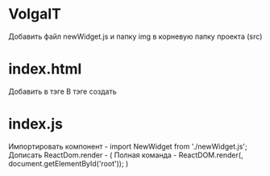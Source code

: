 # VolgaIT
Добавить файл newWidget.js и папку img в корневую папку проекта (src)

# index.html 
  Добавить <link href="https://fonts.googleapis.com/css2?family=Montserrat:wght@300;400;500;600;700;900&family=Roboto:wght@700&display=swap" rel="stylesheet"> в тэге <head>
  В тэге <body> создать <div id="root"></div>

# index.js
  Импортировать компонент - import NewWidget from './newWidget.js';
  Дописать ReactDom.render - <NewWidget /> ( Полная команда - ReactDOM.render(<NewWidget />, document.getElementById('root')); )
  
  
